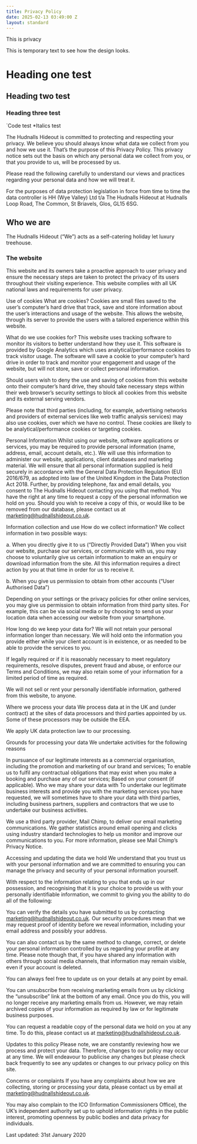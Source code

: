 ```yaml
---
title: Privacy Policy
date: 2025-02-13 03:49:00 Z
layout: standard
---
```


This is privacy

This is temporary text to see how the design looks. 

# Heading one test
## Heading two test
### Heading three test
`Code test
*Italics test


The Hudnalls Hideout is committed to protecting and respecting your privacy. We believe you should always know what data we collect from you and how we use it. That’s the purpose of this Privacy Policy.
This privacy notice sets out the basis on which any personal data we collect from you, or that you provide to us, will be processed by us.

Please read the following carefully to understand our views and practices regarding your personal data and how we will treat it.

For the purposes of data protection legislation in force from time to time the data controller is HH (Wye Valley) Ltd t/a The Hudnalls Hideout at Hudnalls Loop Road, The Common, St Briavels, Glos, GL15 6SG.

## **Who we are**
The Hudnalls Hideout (“We”) acts as a self-catering holiday let luxury treehouse.

### **The website**
This website and its owners take a proactive approach to user privacy and ensure the necessary steps are taken to protect the privacy of its users throughout their visiting experience. This website complies with all UK national laws and requirements for user privacy.

Use of cookies
What are cookies?
Cookies are small files saved to the user’s computer’s hard drive that track, save and store information about the user’s interactions and usage of the website. This allows the website, through its server to provide the users with a tailored experience within this website.

What do we use cookies for?
This website uses tracking software to monitor its visitors to better understand how they use it. This software is provided by Google Analytics which uses analytical/performance cookies to track visitor usage. The software will save a cookie to your computer’s hard drive in order to track and monitor your engagement and usage of the website, but will not store, save or collect personal information.

Should users wish to deny the use and saving of cookies from this website onto their computer’s hard drive, they should take necessary steps within their web browser’s security settings to block all cookies from this website and its external serving vendors.

Please note that third parties (including, for example, advertising networks and providers of external services like web traffic analysis services) may also use cookies, over which we have no control. These cookies are likely to be analytical/performance cookies or targeting cookies.

Personal Information
Whilst using our website, software applications or services, you may be required to provide personal information (name, address, email, account details, etc.). We will use this information to administer our website, applications, client databases and marketing material. We will ensure that all personal information supplied is held securely in accordance with the General Data Protection Regulation (EU) 2016/679, as adopted into law of the United Kingdom in the Data Protection Act 2018. Further, by providing telephone, fax and email details, you consent to The Hudnalls Hideout contacting you using that method. You have the right at any time to request a copy of the personal information we hold on you. Should you wish to receive a copy of this, or would like to be removed from our database, please contact us at marketing@hudnallshideout.co.uk.

Information collection and use
How do we collect information?
We collect information in two possible ways:

a. When you directly give it to us (“Directly Provided Data”)
When you visit our website, purchase our services, or communicate with us, you may choose to voluntarily give us certain information to make an enquiry or download information from the site. All this information requires a direct action by you at that time in order for us to receive it.

b. When you give us permission to obtain from other accounts (“User Authorised Data”)

Depending on your settings or the privacy policies for other online services, you may give us permission to obtain information from third party sites. For example, this can be via social media or by choosing to send us your location data when accessing our website from your smartphone.

How long do we keep your data for?
We will not retain your personal information longer than necessary. We will hold onto the information you provide either while your client account is in existence, or as needed to be able to provide the services to you.

If legally required or if it is reasonably necessary to meet regulatory requirements, resolve disputes, prevent fraud and abuse, or enforce our Terms and Conditions, we may also retain some of your information for a limited period of time as required.

We will not sell or rent your personally identifiable information, gathered from this website, to anyone.

Where we process your data
We process data at in the UK and (under contract) at the sites of data processors and third parties appointed by us. Some of these processors may be outside the EEA.

We apply UK data protection law to our processing.

Grounds for processing your data
We undertake activities for the following reasons

In pursuance of our legitimate interests as a commercial organisation, including the promotion and marketing of our brand and services;
To enable us to fulfil any contractual obligations that may exist when you make a booking and purchase any of our services;
Based on your consent (if applicable).
Who we may share your data with
To undertake our legitimate business interests and provide you with the marketing services you have requested, we will sometimes have to share your data with third parties, including business partners, suppliers and contractors that we use to undertake our business activities.

We use a third party provider, Mail Chimp, to deliver our email marketing communications. We gather statistics around email opening and clicks using industry standard technologies to help us monitor and improve our communications to you. For more information, please see Mail Chimp’s Privacy Notice.

Accessing and updating the data we hold
We understand that you trust us with your personal information and we are committed to ensuring you can manage the privacy and security of your personal information yourself.

With respect to the information relating to you that ends up in our possession, and recognising that it is your choice to provide us with your personally identifiable information, we commit to giving you the ability to do all of the following:

You can verify the details you have submitted to us by contacting marketing@hudnallshideout.co.uk. Our security procedures mean that we may request proof of identity before we reveal information, including your email address and possibly your address.

You can also contact us by the same method to change, correct, or delete your personal information controlled by us regarding your profile at any time. Please note though that, if you have shared any information with others through social media channels, that information may remain visible, even if your account is deleted.

You can always feel free to update us on your details at any point by email.

You can unsubscribe from receiving marketing emails from us by clicking the “unsubscribe” link at the bottom of any email. Once you do this, you will no longer receive any marketing emails from us. However, we may retain archived copies of your information as required by law or for legitimate business purposes.

You can request a readable copy of the personal data we hold on you at any time. To do this, please contact us at marketing@hudnallshideout.co.uk.

Updates to this policy
Please note, we are constantly reviewing how we process and protect your data. Therefore, changes to our policy may occur at any time. We will endeavour to publicise any changes but please check back frequently to see any updates or changes to our privacy policy on this site.

Concerns or complaints
If you have any complaints about how we are collecting, storing or processing your data, please contact us by email at marketing@hudnallshideout.co.uk.

You may also complain to the ICO (Information Commissioners Office), the UK’s independent authority set up to uphold information rights in the public interest, promoting openness by public bodies and data privacy for individuals.

Last updated: 31st January 2020